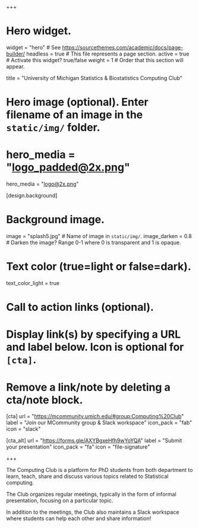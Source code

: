 +++
# Hero widget.
widget = "hero"  # See https://sourcethemes.com/academic/docs/page-builder/
headless = true  # This file represents a page section.
active = true  # Activate this widget? true/false
weight = 1  # Order that this section will appear.

title = "University of Michigan Statistics & Biostatistics Computing Club"

# Hero image (optional). Enter filename of an image in the `static/img/` folder.
# hero_media = "logo_padded@2x.png"
hero_media = "logo@2x.png"

[design.background]
  # Background image.
  image = "splash5.jpg"  # Name of image in `static/img/`.
  image_darken = 0.8  # Darken the image? Range 0-1 where 0 is transparent and 1 is opaque.

  # Text color (true=light or false=dark).
  text_color_light = true

# Call to action links (optional).
#   Display link(s) by specifying a URL and label below. Icon is optional for `[cta]`.
#   Remove a link/note by deleting a cta/note block.
[cta]
  url = "https://mcommunity.umich.edu/#group:Computing%20Club"
  label = "Join our MCommunity group & Slack workspace"
  icon_pack = "fab"
  icon = "slack"
  
[cta_alt]
  url = "https://forms.gle/AXYBgxeHfh9wYoYQA"
  label = "Submit your presentation"
  icon_pack = "fa"
  icon = "file-signature"
  
+++

The Computing Club is a platform for PhD students from both department to learn, teach, share and discuss various topics related to Statistical computing.

The Club organizes regular meetings, typically in the form of informal presentation, focusing on a particular topic. 

In addition to the meetings, the Club also maintains a Slack workspace where students can help each other and share information!

      
    
